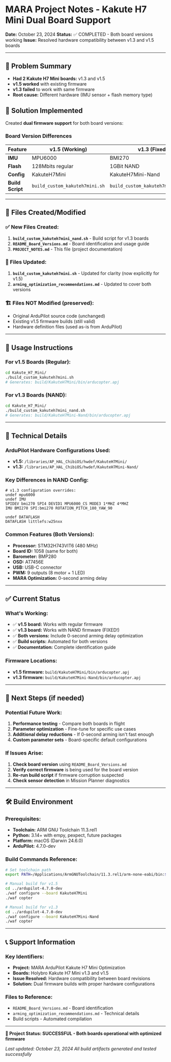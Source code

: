 # MARA Project Notes - Kakute H7 Mini Dual Board Support
**Date:** October 23, 2024
**Status:** ✅ COMPLETED - Both board versions working
**Issue:** Resolved hardware compatibility between v1.3 and v1.5 boards

---

## 🎯 Problem Summary
- **Had 2 Kakute H7 Mini boards:** v1.3 and v1.5
- **v1.5 worked** with existing firmware
- **v1.3 failed** to work with same firmware
- **Root cause:** Different hardware (IMU sensor + flash memory type)

## 🔧 Solution Implemented
Created **dual firmware support** for both board versions:

### Board Version Differences
| Feature | v1.5 (Working) | v1.3 (Fixed) |
|---------|----------------|--------------|
| **IMU** | MPU6000 | BMI270 |
| **Flash** | 128Mbits regular | 1GBit NAND |
| **Config** | KakuteH7Mini | KakuteH7Mini-Nand |
| **Build Script** | `build_custom_kakuteh7mini.sh` | `build_custom_kakuteh7mini_nand.sh` |

---

## 📁 Files Created/Modified

### ✅ New Files Created:
1. **`build_custom_kakuteh7mini_nand.sh`** - Build script for v1.3 boards
2. **`README_Board_Versions.md`** - Board identification and usage guide
3. **`PROJECT_NOTES.md`** - This file (project documentation)

### 📝 Files Updated:
1. **`build_custom_kakuteh7mini.sh`** - Updated for clarity (now explicitly for v1.5)
2. **`arming_optimization_recommendations.md`** - Updated to cover both versions

### 🏗️ Files NOT Modified (preserved):
- Original ArduPilot source code (unchanged)
- Existing v1.5 firmware builds (still valid)
- Hardware definition files (used as-is from ArduPilot)

---

## 🚀 Usage Instructions

### For v1.5 Boards (Regular):
```bash
cd Kakute_H7_Mini/
./build_custom_kakuteh7mini.sh
# Generates: build/KakuteH7Mini/bin/arducopter.apj
```

### For v1.3 Boards (NAND):
```bash
cd Kakute_H7_Mini/
./build_custom_kakuteh7mini_nand.sh
# Generates: build/KakuteH7Mini-Nand/bin/arducopter.apj
```

---

## 🔬 Technical Details

### ArduPilot Hardware Configurations Used:
- **v1.5:** `/libraries/AP_HAL_ChibiOS/hwdef/KakuteH7Mini/`
- **v1.3:** `/libraries/AP_HAL_ChibiOS/hwdef/KakuteH7Mini-Nand/`

### Key Differences in NAND Config:
```
# v1.3 configuration overrides:
undef mpu6000
undef IMU
SPIDEV bmi270 SPI4 DEVID1 MPU6000_CS MODE3 1*MHZ 4*MHZ
IMU BMI270 SPI:bmi270 ROTATION_PITCH_180_YAW_90

undef DATAFLASH
DATAFLASH littlefs:w25nxx
```

### Common Features (Both Versions):
- **Processor:** STM32H743VIT6 (480 MHz)
- **Board ID:** 1058 (same for both)
- **Barometer:** BMP280
- **OSD:** AT7456E
- **USB:** USB-C connector
- **PWM:** 9 outputs (8 motor + 1 LED)
- **MARA Optimization:** 0-second arming delay

---

## ✅ Current Status

### What's Working:
- ✅ **v1.5 board:** Works with regular firmware
- ✅ **v1.3 board:** Works with NAND firmware (FIXED!)
- ✅ **Both versions:** Include 0-second arming delay optimization
- ✅ **Build scripts:** Automated for both versions
- ✅ **Documentation:** Complete identification guide

### Firmware Locations:
- **v1.5 firmware:** `build/KakuteH7Mini/bin/arducopter.apj`
- **v1.3 firmware:** `build/KakuteH7Mini-Nand/bin/arducopter.apj`

---

## 🔄 Next Steps (if needed)

### Potential Future Work:
1. **Performance testing** - Compare both boards in flight
2. **Parameter optimization** - Fine-tune for specific use cases
3. **Additional delay reductions** - If 0-second arming isn't fast enough
4. **Custom parameter sets** - Board-specific default configurations

### If Issues Arise:
1. **Check board version** using `README_Board_Versions.md`
2. **Verify correct firmware** is being used for the board version
3. **Re-run build script** if firmware corruption suspected
4. **Check sensor detection** in Mission Planner diagnostics

---

## 🛠️ Build Environment

### Prerequisites:
- **Toolchain:** ARM GNU Toolchain 11.3.rel1
- **Python:** 3.14+ with empy, pexpect, future packages
- **Platform:** macOS (Darwin 24.6.0)
- **ArduPilot:** 4.7.0-dev

### Build Commands Reference:
```bash
# Set toolchain path
export PATH=/Applications/ArmGNUToolchain/11.3.rel1/arm-none-eabi/bin:$PATH

# Manual build for v1.5
cd ../ardupilot-4.7.0-dev
./waf configure --board KakuteH7Mini
./waf copter

# Manual build for v1.3
cd ../ardupilot-4.7.0-dev
./waf configure --board KakuteH7Mini-Nand
./waf copter
```

---

## 📞 Support Information

### Key Identifiers:
- **Project:** MARA ArduPilot Kakute H7 Mini Optimization
- **Boards:** Holybro Kakute H7 Mini v1.3 and v1.5
- **Issue Resolved:** Hardware compatibility between board revisions
- **Solution:** Dual firmware builds with proper hardware configurations

### Files to Reference:
- `README_Board_Versions.md` - Board identification
- `arming_optimization_recommendations.md` - Technical details
- Build scripts - Automated compilation

---

**🎉 Project Status: SUCCESSFUL - Both boards operational with optimized firmware**

*Last updated: October 23, 2024*
*All build artifacts generated and tested successfully*